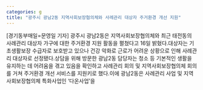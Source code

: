 ```yaml
---
categories: g
title: "광주시 광남2동 지역사회보장협의체와 사례관리 대상자 주거환경 개선 지원"
---
```

[경기동부매일=문영일 기자] 광주시 광남2동은 지역사회보장협의체와 최근 태전동의 사례관리 대상자 가구에 대한 주거환경 지원 활동을 펼쳤다고 16일 밝혔다.대상자는 기초생활보장 수급자로 보호받고 있으나 건강 악화로 근로가 어려운 상황으로 인해 사례관리 대상자로 선정됐다.상담을 위해 방문한 광남2동 담당자는 청소 등 기본적인 생활을 유지하는 데 어려움을 겪고 있음을 확인하고 사례관리 회의 및 지역사회보장협의체 회의를 거쳐 주거환경 개선 서비스를 지원키로 했다.이에 광남2동은 사례관리 사업 및 지역사회보장협의체 특화사업인 ‘다온사업’을